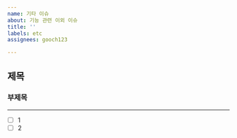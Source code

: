 ```yaml
---
name: 기타 이슈
about: 기능 관련 이외 이슈
title: ''
labels: etc
assignees: gooch123

---
```


## 제목
### 부제목
---
- [ ] 1
- [ ] 2
